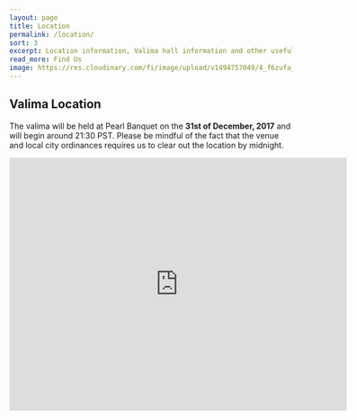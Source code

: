 ```yaml
---
layout: page
title: Location
permalink: /location/
sort: 3
excerpt: Location information, Valima hall information and other useful tidbits
read_more: Find Us
image: https://res.cloudinary.com/fi/image/upload/v1494757049/4_f6zufa_dmrf4m.jpg
---
```


## Valima Location

The valima will be held at Pearl Banquet on the **31st of December, 2017** and will begin around 21:30 PST. Please be mindful of the fact that the venue and local city ordinances requires us to clear out the location by midnight.

<iframe width="600" height="450" frameborder="0" style="border:0"
src="https://www.google.com/maps/embed/v1/place?q=place_id:ChIJab5pyxc5sz4RGP2Kd4hJOHk&key=AIzaSyCBxuzLCzpIG7pHUhJb20dQlfpkwPcEKLE&zoom=18" allowfullscreen></iframe>